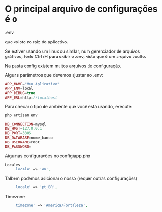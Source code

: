 # O principal arquivo de configurações é o

.env

que existe no raiz do aplicativo.

Se estiver usando um linux ou similar, num gerenciador de arquivos gráficos, tecle Ctrl+H para exibir o .env, visto que é um arquivo oculto.

Na pasta config existem muitos arquivos de configuração.

Alguns parâmetros que devemos ajustar no .env:
```php
APP_NAME="Meu Aplicativo"
APP_ENV=local
APP_DEBUG=true
APP_URL=http://localhost
```
Para checar o tipo de ambiente que você está usando, execute:
```php
php artisan env

DB_CONNECTION=mysql
DB_HOST=127.0.0.1
DB_PORT=3306
DB_DATABASE=nome_banco
DB_USERNAME=root
DB_PASSWORD=
```
Algumas configurações no config/app.php
```php
Locales
    'locale' => 'en',
```
Talbém podemos adicionar o nosso (requer outras configurações)
```php
    'locale' => 'pt_BR',
```
Timezone
```php
    'timezone' => 'America/Fortaleza',
```

